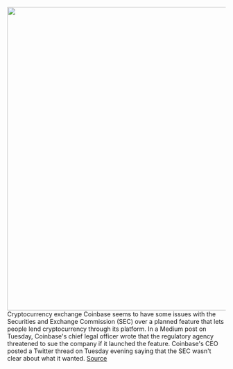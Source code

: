 <img src='https://cdn.vox-cdn.com/thumbor/mYxuJoYPEmraZENLV_Sqgbj2wes=/0x0:3000x2000/1200x800/filters:focal(1260x760:1740x1240)/cdn.vox-cdn.com/uploads/chorus_image/image/69831311/acastro_170726_1777_0007_v5.0.jpg' width='700px' /><br/>
Cryptocurrency exchange Coinbase seems to have some issues with the Securities and Exchange Commission (SEC) over a planned feature that lets people lend cryptocurrency through its platform. In a Medium post on Tuesday, Coinbase's chief legal officer wrote that the regulatory agency threatened to sue the company if it launched the feature. Coinbase's CEO posted a Twitter thread on Tuesday evening saying that the SEC wasn't clear about what it wanted.
<a href='https://www.theverge.com/2021/9/8/22662826/coinbase-sec-lend-regulation-crypto-lawsuit-exchange'> Source <a/>